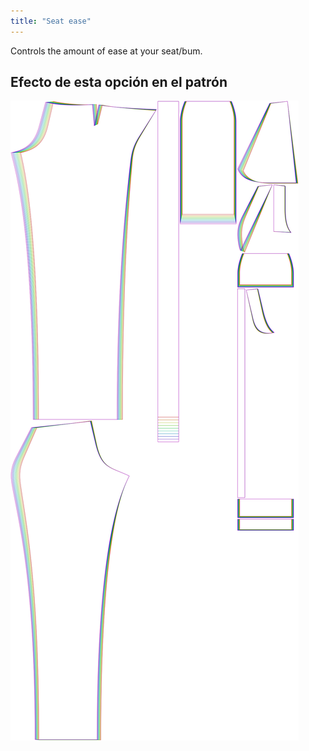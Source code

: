 ```yaml
---
title: "Seat ease"
---
```


Controls the amount of ease at your seat/bum.

## Efecto de esta opción en el patrón

![This image shows the effect of this option by superimposing several variants that have a different value for this option](charlie_seatease_sample.svg "Effect of this option on the pattern")

